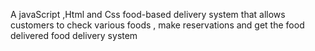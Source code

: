 A javaScript ,Html and Css food-based delivery system that allows customers to check various foods  , make reservations and get the food delivered 
food delivery system

